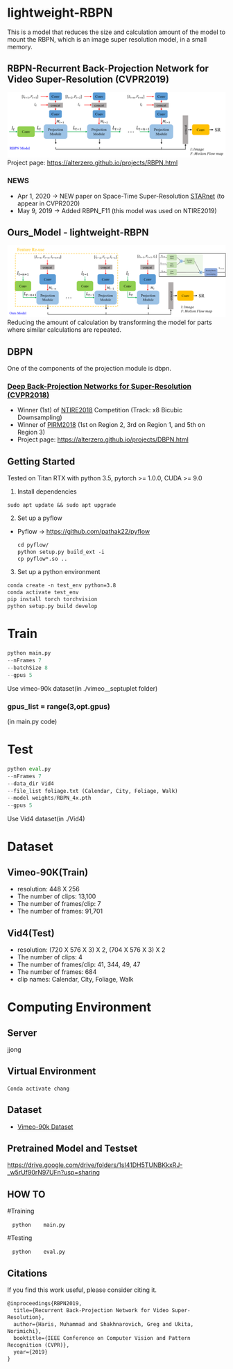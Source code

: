 # lightweight-RBPN
This is a model that reduces the size and calculation amount of the model to mount the RBPN, which is an image super resolution model, in a small memory.

## RBPN-Recurrent Back-Projection Network for Video Super-Resolution (CVPR2019)
![RBPN](images/RBPN.png)
Project page: https://alterzero.github.io/projects/RBPN.html

### NEWS
* Apr 1, 2020 -> NEW paper on Space-Time Super-Resolution [STARnet](https://github.com/alterzero/STARnet) (to appear in CVPR2020)
* May 9, 2019 -> Added RBPN_F11 (this model was used on NTIRE2019)



## Ours_Model - lightweight-RBPN
![Ours_Model](images/Ours_Model.png)
Reducing the amount of calculation by transforming the model for parts where similar calculations are repeated.

## DBPN
One of the components of the projection module is dbpn.
### [Deep Back-Projection Networks for Super-Resolution (CVPR2018)](https://github.com/alterzero/DBPN-Pytorch)
- Winner (1st) of [NTIRE2018](http://openaccess.thecvf.com/content_cvpr_2018_workshops/papers/w13/Timofte_NTIRE_2018_Challenge_CVPR_2018_paper.pdf) Competition (Track: x8 Bicubic Downsampling)
- Winner of [PIRM2018](https://arxiv.org/pdf/1809.07517.pdf) (1st on Region 2, 3rd on Region 1, and 5th on Region 3)
- Project page: https://alterzero.github.io/projects/DBPN.html


## Getting Started
Tested on Titan RTX with python 3.5, pytorch >= 1.0.0, CUDA >= 9.0

1. Install dependencies
```
sudo apt update && sudo apt upgrade
```
2. Set up a pyflow
* Pyflow -> https://github.com/pathak22/pyflow
  ```Shell
  cd pyflow/
  python setup.py build_ext -i
  cp pyflow*.so ..
  ```
3. Set up a python environment
```
conda create -n test_env python=3.8
conda activate test_env
pip install torch torchvision
python setup.py build develop
```

# Train
```python
python main.py
--nFrames 7
--batchSize 8
--gpus 5
```

Use vimeo-90k dataset(in ./vimeo__septuplet folder)

### gpus_list = range(3,opt.gpus)
(in main.py code)

# Test
```python
python eval.py
--nFrames 7
--data_dir Vid4
--file_list foliage.txt (Calendar, City, Foliage, Walk)
--model weights/RBPN_4x.pth
--gpus 5
```

Use Vid4 dataset(in ./Vid4)

# Dataset
## Vimeo-90K(Train)
* resolution: 448 X 256
* The number of clips: 13,100
* The number of frames/clip: 7
* The number of frames: 91,701

## Vid4(Test)
* resolution: (720 X 576 X 3) X 2, (704 X 576 X 3) X 2
* The number of clips: 4
* The number of frames/clip: 41, 344, 49, 47
* The number of frames: 684
* clip names: Calendar, City, Foliage, Walk

# Computing Environment
## Server
jjong
## Virtual Environment
```Conda activate chang```



## Dataset
* [Vimeo-90k Dataset](http://toflow.csail.mit.edu)

## Pretrained Model and Testset
https://drive.google.com/drive/folders/1sI41DH5TUNBKkxRJ-_w5rUf90rN97UFn?usp=sharing

## HOW TO

#Training

    ```python
    main.py
    ```

#Testing

    ```python
    eval.py
    ```


## Citations
If you find this work useful, please consider citing it.
```
@inproceedings{RBPN2019,
  title={Recurrent Back-Projection Network for Video Super-Resolution},
  author={Haris, Muhammad and Shakhnarovich, Greg and Ukita, Norimichi},
  booktitle={IEEE Conference on Computer Vision and Pattern Recognition (CVPR)},
  year={2019}
}
```
